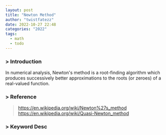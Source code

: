 ```yaml
---
layout: post
title: "Newton Method"
author: "twistfatezz"
date: 2022-10-27 22:48
categories: "2022" 
tags:
  - math
  - todo
---
```

### > Introduction
In numerical analysis, Newton's method is a root-finding algorithm which produces successively better approximations to the roots (or zeroes) of a real-valued function. 

### > Reference
> https://en.wikipedia.org/wiki/Newton%27s_method <br>
> https://en.wikipedia.org/wiki/Quasi-Newton_method

### > Keyword Desc

